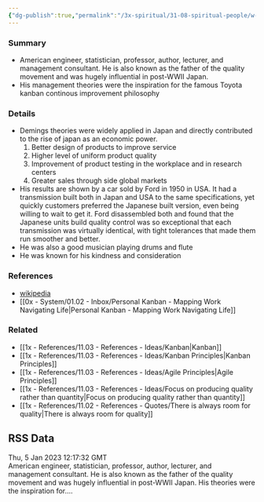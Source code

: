 ```yaml
---
{"dg-publish":true,"permalink":"/3x-spiritual/31-08-spiritual-people/w-e-deming/","dgShowBacklinks":false}
---
```



### Summary
- American engineer, statistician, professor, author, lecturer, and management consultant. He is also known as the father of the quality movement and was hugely influential in post-WWII Japan. 
- His management theories were the inspiration for the famous Toyota kanban continous improvement philosophy

### Details
- Demings theories were widely applied in Japan and directly contributed to the rise of japan as an economic power.
	1. Better design of products to improve service
	2. Higher level of uniform product quality
	3. Improvement of product testing in the workplace and in research centers
	4. Greater sales through side global markets
- His results are shown by a car sold by Ford in 1950 in USA. It had a transmission built both in Japan and USA to the same specifications, yet quickly customers preferred the Japanese built version, even being willing to wait to get it. Ford disassembled both and found that the Japanese units build quality control was so exceptional that each transmission was virtually identical, with tight tolerances that made them run smoother and better.
- He was also a good musician playing drums and flute
- He was known for his kindness and consideration

### References
- [wikipedia](https://en.wikipedia.org/wiki/W._Edwards_Deming)
- [[0x - System/01.02 - Inbox/Personal Kanban - Mapping Work Navigating Life\|Personal Kanban - Mapping Work Navigating Life]]

### Related
- [[1x - References/11.03 - References - Ideas/Kanban\|Kanban]]
- [[1x - References/11.03 - References - Ideas/Kanban Principles\|Kanban Principles]]
- [[1x - References/11.03 - References - Ideas/Agile Principles\|Agile Principles]]
- [[1x - References/11.03 - References - Ideas/Focus on producing quality rather than quantity\|Focus on producing quality rather than quantity]]
- [[1x - References/11.02 - References - Quotes/There is always room for quality\|There is always room for quality]]

## RSS Data
<div class='date'>
Thu, 5 Jan 2023 12:17:32 GMT
</div>
<div class='description'>
American engineer, statistician, professor, author, lecturer, and management consultant. He is also known as the father of the quality movement and was hugely influential in post-WWII Japan.  His theories were the inspiration for....
</div>